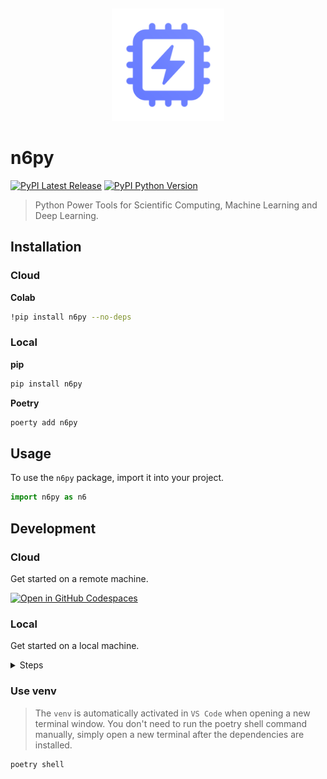 &nbsp;

<p align="center">
  <a href="https://py.n6.ai" target="_blank" rel="noopener noreferrer">
    <img src=".github/logo.svg" alt="n6py" width="180" height="auto">
  </a>
</p>

# n6py

[![PyPI Latest Release](https://img.shields.io/pypi/v/n6py?color=%23141414&style=for-the-badge)](https://pypi.org/project/n6py)
[![PyPI Python Version](https://img.shields.io/pypi/pyversions/n6py?color=%23141414&style=for-the-badge)](https://pypi.org/project/n6py)

> Python Power Tools for Scientific Computing, Machine Learning and Deep Learning.

## Installation

### Cloud

**Colab**

```sh
!pip install n6py --no-deps
```

### Local

**pip**

```sh
pip install n6py
```

**Poetry**

```sh
poerty add n6py
```

## Usage

To use the `n6py` package, import it into your project.

```py
import n6py as n6
```

## Development

### Cloud

Get started on a remote machine.

[![Open in GitHub Codespaces](https://github.com/codespaces/badge.svg)](https://github.com/codespaces/new?hide_repo_select=true&ref=main&repo=568493639)

### Local

Get started on a local machine.

<details>
<summary>Steps</summary>

#### Prerequisites

- [Python v3+](https://www.python.org/downloads/)
- [Poetry](https://python-poetry.org/)

Set the following environment variables for Poetry:

```sh
poetry config virtualenvs.in-project true
```

#### Installing

Install all dependencies and create a `venv` with Poetry. Additionaly add pre-commit hooks.

```sh
poetry install
poetry run pre-commit install
```

</details>

### Use venv

> The `venv` is automatically activated in `VS Code` when opening a new terminal window. You don't need to run the poetry shell command manually, simply open a new terminal after the dependencies are installed.

```sh
poetry shell
```
